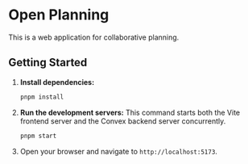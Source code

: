 # Open Planning

This is a web application for collaborative planning.

## Getting Started

1.  **Install dependencies:**

    ```bash
    pnpm install
    ```

2.  **Run the development servers:**
    This command starts both the Vite frontend server and the Convex backend server concurrently.

    ```bash
    pnpm start
    ```

3.  Open your browser and navigate to `http://localhost:5173`.
